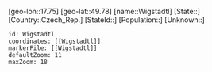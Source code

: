 ﻿---
location: [49.78,17.75]
mapzoom: [7,12] 
mapmarker: city 
type: City
tags:
- geo/City


SpocWebEntityId: 35604
isDeleted: false
confidential: public

---
[geo-lon::17.75]
[geo-lat::49.78]
[name::Wigstadtl]
[State::]
[Country::Czech_Rep.]
[StateId::]
[Population::]
[Unknown::]


```leaflet
id: Wigstadtl
coordinates: [[Wigstadtl]]
markerFile: [[Wigstadtl]]
defaultZoom: 11 
maxZoom: 18
```

